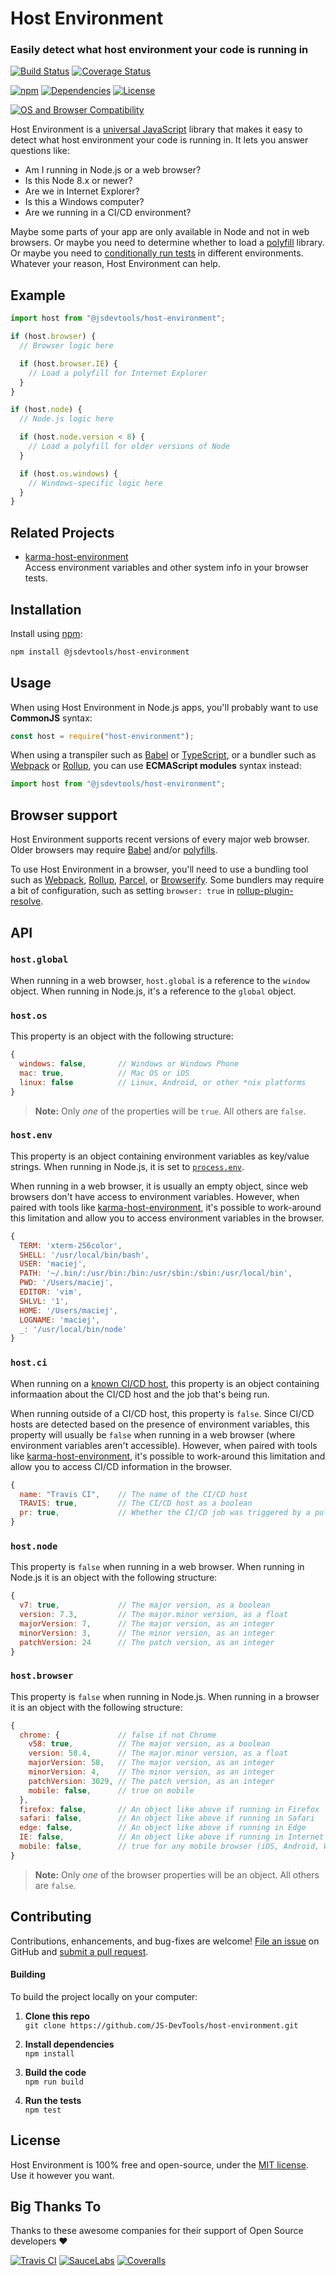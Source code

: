 Host Environment
==============================

### Easily detect what host environment your code is running in

[![Build Status](https://github.com/JS-DevTools/host-environment/workflows/CI-CD/badge.svg)](https://github.com/JS-DevTools/host-environment/blob/master/.github/workflows/CI-CD.yaml)
[![Coverage Status](https://coveralls.io/repos/github/JS-DevTools/host-environment/badge.svg?branch=master)](https://coveralls.io/github/JS-DevTools/host-environment)

[![npm](https://img.shields.io/npm/v/@jsdevtools/host-environment.svg)](https://www.npmjs.com/package/@jsdevtools/host-environment)
[![Dependencies](https://david-dm.org/JS-DevTools/host-environment.svg)](https://david-dm.org/JS-DevTools/host-environment)
[![License](https://img.shields.io/npm/l/@jsdevtools/host-environment.svg)](LICENSE)

[![OS and Browser Compatibility](https://jstools.dev/img/badges/ci-badges-with-ie.svg)](https://github.com/JS-DevTools/host-environment/blob/master/.github/workflows/CI-CD.yaml)


Host Environment is a [universal JavaScript](https://medium.com/@mjackson/universal-javascript-4761051b7ae9) library that makes it easy to detect what host environment your code is running in.  It lets you answer questions like:

- Am I running in Node.js or a web browser?
- Is this Node 8.x or newer?
- Are we in Internet Explorer?
- Is this a Windows computer?
- Are we running in a CI/CD environment?

Maybe some parts of your app are only available in Node and not in web browsers.  Or maybe you need to determine whether to load a [polyfill](https://en.wikipedia.org/wiki/Polyfill_(programming)) library.  Or maybe you need to [conditionally run tests](https://jstools.dev/karma-host-environment/) in different environments.  Whatever your reason, Host Environment can help.



Example
--------------------------

```javascript
import host from "@jsdevtools/host-environment";

if (host.browser) {
  // Browser logic here

  if (host.browser.IE) {
    // Load a polyfill for Internet Explorer
  }
}

if (host.node) {
  // Node.js logic here

  if (host.node.version < 8) {
    // Load a polyfill for older versions of Node
  }

  if (host.os.windows) {
    // Windows-specific logic here
  }
}
```



Related Projects
--------------------------
- [karma-host-environment](https://jstools.dev/karma-host-environment/)<br>
  Access environment variables and other system info in your browser tests.



Installation
--------------------------
Install using [npm](https://docs.npmjs.com/about-npm/):

```bash
npm install @jsdevtools/host-environment
```



Usage
--------------------------
When using Host Environment in Node.js apps, you'll probably want to use **CommonJS** syntax:

```javascript
const host = require("host-environment");
```

When using a transpiler such as [Babel](https://babeljs.io/) or [TypeScript](https://www.typescriptlang.org/), or a bundler such as [Webpack](https://webpack.js.org/) or [Rollup](https://rollupjs.org/), you can use **ECMAScript modules** syntax instead:

```javascript
import host from "@jsdevtools/host-environment";
```



Browser support
--------------------------
Host Environment supports recent versions of every major web browser.  Older browsers may require [Babel](https://babeljs.io/) and/or [polyfills](https://babeljs.io/docs/en/next/babel-polyfill).

To use Host Environment in a browser, you'll need to use a bundling tool such as [Webpack](https://webpack.js.org/), [Rollup](https://rollupjs.org/), [Parcel](https://parceljs.org/), or [Browserify](http://browserify.org/). Some bundlers may require a bit of configuration, such as setting `browser: true` in [rollup-plugin-resolve](https://github.com/rollup/rollup-plugin-node-resolve).



API
--------------------------

### `host.global`
When running in a web browser, `host.global` is a reference to the `window` object.  When running in Node.js, it's a reference to the `global` object.


### `host.os`
This property is an object with the following structure:

```javascript
{
  windows: false,       // Windows or Windows Phone
  mac: true,            // Mac OS or iOS
  linux: false          // Linux, Android, or other *nix platforms
}
```

> **Note:** Only _one_ of the properties will be `true`. All others are `false`.


### `host.env`
This property is an object containing environment variables as key/value strings.  When running in Node.js, it is set to [`process.env`](https://nodejs.org/api/process.html#process_process_env).

When running in a web browser, it is usually an empty object, since web browsers don't have access to environment variables. However, when paired with tools like [karma-host-environment](https://jstools.dev/karma-host-environment/), it's possible to work-around this limitation and allow you to access environment variables in the browser.

```javascript
{
  TERM: 'xterm-256color',
  SHELL: '/usr/local/bin/bash',
  USER: 'maciej',
  PATH: '~/.bin/:/usr/bin:/bin:/usr/sbin:/sbin:/usr/local/bin',
  PWD: '/Users/maciej',
  EDITOR: 'vim',
  SHLVL: '1',
  HOME: '/Users/maciej',
  LOGNAME: 'maciej',
  _: '/usr/local/bin/node'
}
```


### `host.ci`
When running on a [known CI/CD host](https://www.npmjs.com/package/@qawolf/ci-info#supported-ci-tools), this property is an object containing informaation about the CI/CD host and the job that's being run.

When running outside of a CI/CD host, this property is `false`. Since CI/CD hosts are detected based on the presence of environment variables, this property will usually be `false` when running in a web browser (where environment variables aren't accessible). However, when paired with tools like [karma-host-environment](https://jstools.dev/karma-host-environment/), it's possible to work-around this limitation and allow you to access CI/CD information in the browser.

```javascript
{
  name: "Travis CI",    // The name of the CI/CD host
  TRAVIS: true,         // The CI/CD host as a boolean
  pr: true,             // Whether the CI/CD job was triggered by a pull-request
}
```


### `host.node`
This property is `false` when running in a web browser.  When running in Node.js it is an object with the following structure:

```javascript
{
  v7: true,             // The major version, as a boolean
  version: 7.3,         // The major.minor version, as a float
  majorVersion: 7,      // The major version, as an integer
  minorVersion: 3,      // The minor version, as an integer
  patchVersion: 24      // The patch version, as an integer
}
```


### `host.browser`
This property is `false` when running in Node.js. When running in a browser it is an object with the following structure:

```javascript
{
  chrome: {             // false if not Chrome
    v58: true,          // The major version, as a boolean
    version: 58.4,      // The major.minor version, as a float
    majorVersion: 58,   // The major version, as an integer
    minorVersion: 4,    // The minor version, as an integer
    patchVersion: 3029, // The patch version, as an integer
    mobile: false,      // true on mobile
  },
  firefox: false,       // An object like above if running in Firefox
  safari: false,        // An object like above if running in Safari
  edge: false,          // An object like above if running in Edge
  IE: false,            // An object like above if running in Internet Explorer
  mobile: false,        // true for any mobile browser (iOS, Android, Windows Phone, etc)
}
```

> **Note:** Only _one_ of the browser properties will be an object. All others are `false`.



Contributing
--------------------------
Contributions, enhancements, and bug-fixes are welcome!  [File an issue](https://github.com/JS-DevTools/host-environment/issues) on GitHub and [submit a pull request](https://github.com/JS-DevTools/host-environment/pulls).

#### Building
To build the project locally on your computer:

1. __Clone this repo__<br>
`git clone https://github.com/JS-DevTools/host-environment.git`

2. __Install dependencies__<br>
`npm install`

3. __Build the code__<br>
`npm run build`

4. __Run the tests__<br>
`npm test`



License
--------------------------
Host Environment is 100% free and open-source, under the [MIT license](LICENSE). Use it however you want.



Big Thanks To
--------------------------
Thanks to these awesome companies for their support of Open Source developers ❤

[![Travis CI](https://jstools.dev/img/badges/travis-ci.svg)](https://travis-ci.com)
[![SauceLabs](https://jstools.dev/img/badges/sauce-labs.svg)](https://saucelabs.com)
[![Coveralls](https://jstools.dev/img/badges/coveralls.svg)](https://coveralls.io)

